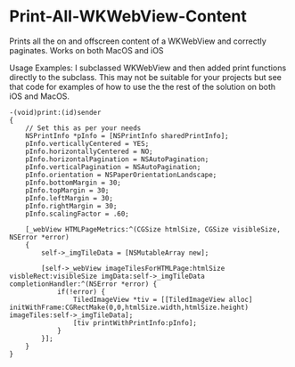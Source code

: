 # Print-All-WKWebView-Content
Prints all the on and offscreen content of a WKWebView and correctly paginates. Works on both MacOS and iOS

Usage Examples: I subclassed WKWebView and then added print functions directly to the subclass. This may not be suitable for your projects but see that code for examples of how to use the the rest of the solution on both iOS and MacOS.

```
-(void)print:(id)sender
{
    // Set this as per your needs
    NSPrintInfo *pInfo = [NSPrintInfo sharedPrintInfo];
    pInfo.verticallyCentered = YES;
    pInfo.horizontallyCentered = NO;
    pInfo.horizontalPagination = NSAutoPagination;
    pInfo.verticalPagination = NSAutoPagination;
    pInfo.orientation = NSPaperOrientationLandscape;
    pInfo.bottomMargin = 30;
    pInfo.topMargin = 30;
    pInfo.leftMargin = 30;
    pInfo.rightMargin = 30;
    pInfo.scalingFactor = .60;
    
    [_webView HTMLPageMetrics:^(CGSize htmlSize, CGSize visibleSize, NSError *error)
    {
        self->_imgTileData = [NSMutableArray new];
 
        [self->_webView imageTilesForHTMLPage:htmlSize visbleRect:visibleSize imgData:self->_imgTileData completionHandler:^(NSError *error) {
            if(!error) {
                TiledImageView *tiv = [[TiledImageView alloc] initWithFrame:CGRectMake(0,0,htmlSize.width,htmlSize.height) imageTiles:self->_imgTileData];
                [tiv printWithPrintInfo:pInfo];
            }
        }];
    }
}
```
